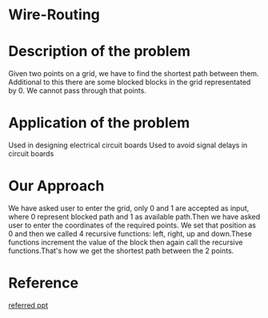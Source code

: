 # Wire-Routing
# Description of the problem
Given two points on a grid, we have to find the shortest path between them. Additional to this there are some blocked blocks in the grid representated by 0. We cannot pass through that points.
# Application of the problem
Used in designing electrical circuit boards
Used to avoid signal delays in circuit boards
# Our Approach
We have asked user to enter the grid, only 0 and 1 are accepted as input, where 0 represent blocked path and 1 as available path.Then we have asked user to enter the coordinates of the required points. We set that position as 0 and then we called 4 recursive functions: left, right, up and down.These functions increment the value of the block then again call the recursive functions.That's how we get the shortest path between the 2 points.
# Reference

[referred ppt](https://www.google.com/url?sa=t&rct=j&q=&esrc=s&source=web&cd=1&cad=rja&uact=8&ved=2ahUKEwih4PH55LHlAhXOh3AKHcnGASEQFjAAegQIARAB&url=https%3A%2F%2Fwww.coursehero.com%2Ffile%2F31705532%2Flecture6-queueppt%2F&usg=AOvVaw0Lyey5BmtugQSbSNeIV_qs)
